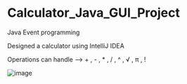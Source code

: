 # Calculator_Java_GUI_Project

Java Event programming

Designed a calculator using IntelliJ IDEA 

Operations can handle -->  + , - , * , / , ^ , √ , π  , !

![image](https://user-images.githubusercontent.com/108536998/199565067-10aa75b4-b3ff-487f-be7e-3385729d610a.png)
